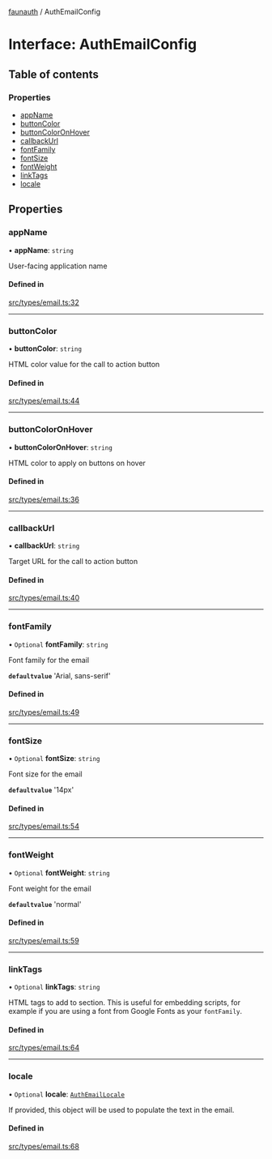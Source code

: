 [faunauth](../index.md) / AuthEmailConfig

# Interface: AuthEmailConfig

## Table of contents

### Properties

- [appName](AuthEmailConfig.md#appname)
- [buttonColor](AuthEmailConfig.md#buttoncolor)
- [buttonColorOnHover](AuthEmailConfig.md#buttoncoloronhover)
- [callbackUrl](AuthEmailConfig.md#callbackurl)
- [fontFamily](AuthEmailConfig.md#fontfamily)
- [fontSize](AuthEmailConfig.md#fontsize)
- [fontWeight](AuthEmailConfig.md#fontweight)
- [linkTags](AuthEmailConfig.md#linktags)
- [locale](AuthEmailConfig.md#locale)

## Properties

### appName

• **appName**: `string`

User-facing application name

#### Defined in

[src/types/email.ts:32](https://github.com/alexnitta/faunauth/blob/cdbb474/src/types/email.ts#L32)

___

### buttonColor

• **buttonColor**: `string`

HTML color value for the call to action button

#### Defined in

[src/types/email.ts:44](https://github.com/alexnitta/faunauth/blob/cdbb474/src/types/email.ts#L44)

___

### buttonColorOnHover

• **buttonColorOnHover**: `string`

HTML color to apply on buttons on hover

#### Defined in

[src/types/email.ts:36](https://github.com/alexnitta/faunauth/blob/cdbb474/src/types/email.ts#L36)

___

### callbackUrl

• **callbackUrl**: `string`

Target URL for the call to action button

#### Defined in

[src/types/email.ts:40](https://github.com/alexnitta/faunauth/blob/cdbb474/src/types/email.ts#L40)

___

### fontFamily

• `Optional` **fontFamily**: `string`

Font family for the email

**`defaultvalue`** 'Arial, sans-serif'

#### Defined in

[src/types/email.ts:49](https://github.com/alexnitta/faunauth/blob/cdbb474/src/types/email.ts#L49)

___

### fontSize

• `Optional` **fontSize**: `string`

Font size for the email

**`defaultvalue`** '14px'

#### Defined in

[src/types/email.ts:54](https://github.com/alexnitta/faunauth/blob/cdbb474/src/types/email.ts#L54)

___

### fontWeight

• `Optional` **fontWeight**: `string`

Font weight for the email

**`defaultvalue`** 'normal'

#### Defined in

[src/types/email.ts:59](https://github.com/alexnitta/faunauth/blob/cdbb474/src/types/email.ts#L59)

___

### linkTags

• `Optional` **linkTags**: `string`

HTML <link> tags to add to <head> section. This is useful for embedding scripts, for example
if you are using a font from Google Fonts as your `fontFamily`.

#### Defined in

[src/types/email.ts:64](https://github.com/alexnitta/faunauth/blob/cdbb474/src/types/email.ts#L64)

___

### locale

• `Optional` **locale**: [`AuthEmailLocale`](AuthEmailLocale.md)

If provided, this object will be used to populate the text in the email.

#### Defined in

[src/types/email.ts:68](https://github.com/alexnitta/faunauth/blob/cdbb474/src/types/email.ts#L68)
